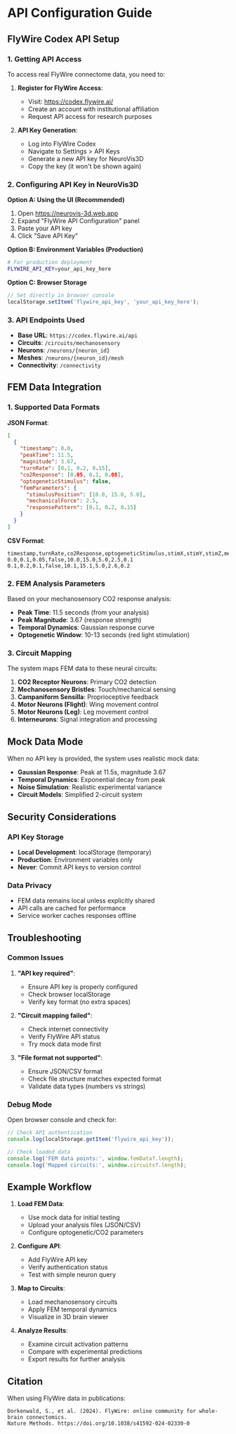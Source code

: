 # API Configuration Guide

## FlyWire Codex API Setup

### 1. Getting API Access

To access real FlyWire connectome data, you need to:

1. **Register for FlyWire Access**:
   - Visit: https://codex.flywire.ai/
   - Create an account with institutional affiliation
   - Request API access for research purposes

2. **API Key Generation**:
   - Log into FlyWire Codex
   - Navigate to Settings > API Keys
   - Generate a new API key for NeuroVis3D
   - Copy the key (it won't be shown again)

### 2. Configuring API Key in NeuroVis3D

**Option A: Using the UI (Recommended)**
1. Open https://neurovis-3d.web.app
2. Expand "FlyWire API Configuration" panel
3. Paste your API key
4. Click "Save API Key"

**Option B: Environment Variables (Production)**
```bash
# For production deployment
FLYWIRE_API_KEY=your_api_key_here
```

**Option C: Browser Storage**
```javascript
// Set directly in browser console
localStorage.setItem('flywire_api_key', 'your_api_key_here');
```

### 3. API Endpoints Used

- **Base URL**: `https://codex.flywire.ai/api`
- **Circuits**: `/circuits/mechanosensory`
- **Neurons**: `/neurons/{neuron_id}`
- **Meshes**: `/neurons/{neuron_id}/mesh`
- **Connectivity**: `/connectivity`

## FEM Data Integration

### 1. Supported Data Formats

**JSON Format**:
```json
[
  {
    "timestamp": 0.0,
    "peakTime": 11.5,
    "magnitude": 3.67,
    "turnRate": [0.1, 0.2, 0.15],
    "co2Response": [0.05, 0.1, 0.08],
    "optogeneticStimulus": false,
    "femParameters": {
      "stimulusPosition": [10.0, 15.0, 5.0],
      "mechanicalForce": 2.5,
      "responsePattern": [0.1, 0.2, 0.15]
    }
  }
]
```

**CSV Format**:
```csv
timestamp,turnRate,co2Response,optogeneticStimulus,stimX,stimY,stimZ,mechanicalForce,responsePattern
0.0,0.1,0.05,false,10.0,15.0,5.0,2.5,0.1
0.1,0.2,0.1,false,10.1,15.1,5.0,2.6,0.2
```

### 2. FEM Analysis Parameters

Based on your mechanosensory CO2 response analysis:

- **Peak Time**: 11.5 seconds (from your analysis)
- **Peak Magnitude**: 3.67 (response strength)
- **Temporal Dynamics**: Gaussian response curve
- **Optogenetic Window**: 10-13 seconds (red light stimulation)

### 3. Circuit Mapping

The system maps FEM data to these neural circuits:

1. **CO2 Receptor Neurons**: Primary CO2 detection
2. **Mechanosensory Bristles**: Touch/mechanical sensing
3. **Campaniform Sensilla**: Proprioceptive feedback
4. **Motor Neurons (Flight)**: Wing movement control
5. **Motor Neurons (Leg)**: Leg movement control
6. **Interneurons**: Signal integration and processing

## Mock Data Mode

When no API key is provided, the system uses realistic mock data:

- **Gaussian Response**: Peak at 11.5s, magnitude 3.67
- **Temporal Dynamics**: Exponential decay from peak
- **Noise Simulation**: Realistic experimental variance
- **Circuit Models**: Simplified 2-circuit system

## Security Considerations

### API Key Storage

- **Local Development**: localStorage (temporary)
- **Production**: Environment variables only
- **Never**: Commit API keys to version control

### Data Privacy

- FEM data remains local unless explicitly shared
- API calls are cached for performance
- Service worker caches responses offline

## Troubleshooting

### Common Issues

1. **"API key required"**:
   - Ensure API key is properly configured
   - Check browser localStorage
   - Verify key format (no extra spaces)

2. **"Circuit mapping failed"**:
   - Check internet connectivity
   - Verify FlyWire API status
   - Try mock data mode first

3. **"File format not supported"**:
   - Ensure JSON/CSV format
   - Check file structure matches expected format
   - Validate data types (numbers vs strings)

### Debug Mode

Open browser console and check for:
```javascript
// Check API authentication
console.log(localStorage.getItem('flywire_api_key'));

// Check loaded data
console.log('FEM data points:', window.femData?.length);
console.log('Mapped circuits:', window.circuits?.length);
```

## Example Workflow

1. **Load FEM Data**:
   - Use mock data for initial testing
   - Upload your analysis files (JSON/CSV)
   - Configure optogenetic/CO2 parameters

2. **Configure API**:
   - Add FlyWire API key
   - Verify authentication status
   - Test with simple neuron query

3. **Map to Circuits**:
   - Load mechanosensory circuits
   - Apply FEM temporal dynamics
   - Visualize in 3D brain viewer

4. **Analyze Results**:
   - Examine circuit activation patterns
   - Compare with experimental predictions
   - Export results for further analysis

## Citation

When using FlyWire data in publications:

```
Dorkenwald, S., et al. (2024). FlyWire: online community for whole-brain connectomics. 
Nature Methods. https://doi.org/10.1038/s41592-024-02330-0
``` 